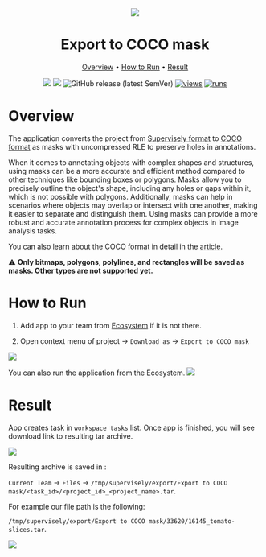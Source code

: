 <div align="center" markdown>
<img src="https://github.com/supervisely-ecosystem/export-to-coco-mask/assets/119248312/627c55ed-b324-45ca-adb2-0bc17de369af"/>

# Export to COCO mask

<p align="center">
  <a href="#Overview">Overview</a> •
  <a href="#How-to-Run">How to Run</a> •
  <a href="#How-to-Use">Result</a>
</p>

[![](https://img.shields.io/badge/supervisely-ecosystem-brightgreen)](https://ecosystem.supervise.ly/apps/supervisely-ecosystem/export-to-coco-mask)
[![](https://img.shields.io/badge/slack-chat-green.svg?logo=slack)](https://supervise.ly/slack)
![GitHub release (latest SemVer)](https://img.shields.io/github/v/release/supervisely-ecosystem/export-to-coco-mask)
[![views](https://app.supervise.ly/img/badges/views/supervisely-ecosystem/export-to-coco-mask.png)](https://supervise.ly)
[![runs](https://app.supervise.ly/img/badges/runs/supervisely-ecosystem/export-to-coco-mask.png)](https://supervise.ly)

</div>

# Overview

The application converts the project from [Supervisely format](https://docs.supervise.ly/data-organization/00_ann_format_navi) to [COCO format](https://cocodataset.org/#format-data) as masks with uncompressed RLE to preserve holes in annotations.

When it comes to annotating objects with complex shapes and structures, using masks can be a more accurate and efficient method compared to other techniques like bounding boxes or polygons. Masks allow you to precisely outline the object's shape, including any holes or gaps within it, which is not possible with polygons. Additionally, masks can help in scenarios where objects may overlap or intersect with one another, making it easier to separate and distinguish them. Using masks can provide a more robust and accurate annotation process for complex objects in image analysis tasks.

You can also learn about the COCO format in detail in the [article](https://www.immersivelimit.com/tutorials/create-coco-annotations-from-scratch).

⚠️ **Only bitmaps, polygons, polylines, and rectangles will be saved as masks. Other types are not supported yet.**

# How to Run 

1. Add app to your team from [Ecosystem](https://ecosystem.supervise.ly/apps/export-to-coco-mask) if it is not there.

2. Open context menu of project -> `Download as` -> `Export to COCO mask` 
<img src="https://github.com/supervisely-ecosystem/export-to-coco-mask/assets/119248312/155055d6-1b13-4e97-8407-ffaf4f4a4fbc" />

You can also run the application from the Ecosystem.
<img src="https://github.com/supervisely-ecosystem/export-to-coco-mask/assets/119248312/addee2a7-c238-4cfa-9f04-20288235b0d7" />

# Result

App creates task in `workspace tasks` list. Once app is finished, you will see download link to resulting tar archive. 

<img src="https://github.com/supervisely-ecosystem/export-to-coco-mask/assets/119248312/d97c76eb-ffa7-4f5e-aa7c-99a12d948344" />

Resulting archive is saved in : 

`Current Team` -> `Files` -> `/tmp/supervisely/export/Export to COCO mask/<task_id>/<project_id>_<project_name>.tar`. 

For example our file path is the following: 

`/tmp/supervisely/export/Export to COCO mask/33620/16145_tomato-slices.tar`.

<img src="https://github.com/supervisely-ecosystem/export-to-coco-mask/assets/119248312/da5e97d3-a842-45ee-89b9-51697acbf3dc" />

